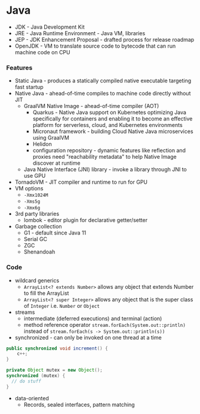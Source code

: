 # Java

- JDK - Java Development Kit
- JRE - Java Runtime Environment - Java VM, libraries
- JEP - JDK Enhancement Proposal - drafted process for release roadmap
- OpenJDK - VM to translate source code to bytecode that can run machine code on CPU

### Features

- Static Java - produces a statically compiled native executable targeting fast startup
- Native Java - ahead-of-time compiles to machine code directly without JIT
  - GraalVM Native Image - ahead-of-time compiler (AOT)
    - Quarkus - Native Java support on Kubernetes
optimizing Java specifically for containers and enabling it to become an effective platform for serverless, cloud, and Kubernetes environments
    - Micronaut framework - building Cloud Native Java microservices using GraalVM
    - Helidon
    - configuration repository - dynamic features like reflection and proxies need "reachability metadata" to help Native Image discover at runtime 
  - Java Native Interface (JNI) library - invoke a library through JNI to use GPU
- TornadoVM - JIT compiler and runtime to run for GPU
- VM options
  - `-Xmx1024M`
  - `-Xms5g`
  - `-Xmx6g`
- 3rd party libraries
  - lombok - editor plugin for declarative getter/setter
- Garbage collection
  - G1 - default since Java 11
  - Serial GC
  - ZGC
  - Shenandoah

### Code

- wildcard generics
  - `ArrayList<? extends Number>` allows any object that extends Number to fill the ArrayList
  - `ArrayList<? super Integer>` allows any object that is the super class of `Integer` i.e. `Number` or `Object`
- streams
  - intermediate (deferred executions) and terminal (action)
  - method reference operator `stream.forEach(System.out::println)` instead of `stream.forEach(s -> System.out::println(s))`
- synchronized - can only be invoked on one thread at a time
```java
public synchronized void increment() {
    c++;
}
```
```java
private Object mutex = new Object();
synchronized (mutex) {
  // do stuff
}
```
- data-oriented
  - Records, sealed interfaces, pattern matching
